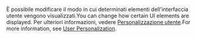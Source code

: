 <span data-ttu-id="13d64-101">È possibile modificare il modo in cui determinati elementi dell'interfaccia utente vengono visualizzati.</span><span class="sxs-lookup"><span data-stu-id="13d64-101">You can change how certain UI elements are displayed.</span></span> <span data-ttu-id="13d64-102">Per ulteriori informazioni, vedere [Personalizzazione utente](../ui-user-personalization.md).</span><span class="sxs-lookup"><span data-stu-id="13d64-102">For more information, see [User Personalization](../ui-user-personalization.md).</span></span>
